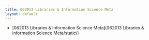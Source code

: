 ```yaml
---
title: 062013 Libraries & Information Science Meta
layout: default
---
```


* [062013 Libraries & Information Science Meta](062013 Libraries & Information Science Meta/static/)

